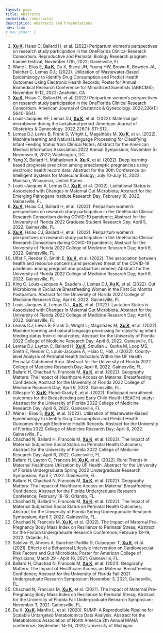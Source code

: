 ```yaml
---
layout: page
title: Abstracts
permalink: /abstracts/
description: Abstracts and Presentations
nav: true
# nav_order: 2
---
```


1. <u>**<u>**Xu K**</u>**</u>, Hsiao C, Ballard H, et al. (2022) Peripartum women’s perspectives on research study participation in the OneFlorida Clinical Research Consortium. Reproductive and Perinatal Biology Research program trainee festival; November 17th, 2022; Gainesville, FL
2. Wane I, Elias E, <u>**Xu K**</u>, Du X, Bisesi JH, Young HW, Brown K, Bowden JA, Delcher C, Lemas DJ.; (2022). Utilization of Wastewater-Based Epidemiology to Identify Drug Consumption and Predict Health Outcomes Using Electronic Health Records; Poster for Annual Biomedical Research Conference for Minoritized Scientists (ABRCMS); November 9-12, 2022; Anaheim, CA
3. <u>**Xu K**</u>, Hsiao C, Ballard H, et al. (2022) Peripartum women’s perspectives on research study participation in the OneFlorida Clinical Research Consortium. American Journal of Obstetrics & Gynecology. 2022;226(1): S640-S641.
4. Louis-Jacques AF, Lemas DJ, <u>**Xu K**</u>, et al. (2022). Maternal gut microbiome during the lactational period. American Journal of Obstetrics & Gynecology. 2022;226(1): S11-S12.
5. Lemas DJ, Lewis B, Frank S, Wright L, Magalhães M, <u>**Xu K**</u>, et al. (2022). Machine learning and Natural Language Processing for Classifying Infant Feeding Status from Clinical Notes; Abstract for the American Medical Informatics Association 2022 Annual Symposium; November 5-Novemver 9, 2022; Washington, DC
6. Yang X, Ballard H, Mahadevan A, <u>**Xu K**</u>, et al. (2022). Deep learning-based prognosis prediction among preeclamptic pregnancies using electronic health record data; Abstract for the 30th Conference on Intelligent Systems for Molecular Biology; July 10-July 14, 2022. Madison, Wisconsin, United States
7. Louis-Jacques A, Lemas DJ, <u>**Xu K**</u>, et al. (2022). Lactational Status is Associated with Changes in Maternal Gut Microbiota; Abstract for the Emerging Pathogens Institute Research Day; February 10, 2022; Gainesville, FL
8. <u>**Xu K**</u>, Hsiao CJ, Ballard H, et al. (2022). Peripartum women’s perspectives on research study participation in the OneFlorida Clinical Research Consortium during COVID-19 pandemic; Abstract for the University of Florida 2022 Graduate Student Research Day; April 5, 2022. Gainesville, FL 
9. <u>**Xu K**</u>, Hsiao CJ, Ballard H, et al. (2022). Peripartum women’s perspectives on research study participation in the OneFlorida Clinical Research Consortium during COVID-19 pandemic; Abstract for the University of Florida 2022 College of Medicine Research Day; April 6, 2022. Gainesville, FL 
10. Ulfat F, Reeder C, Smith E, <u>**Xu K**</u>, et al. (2022). The association between health and resource concerns and perceived threat of the COVID-19 pandemic among pregnant and postpartum women; Abstract for the University of Florida 2022 College of Medicine Research Day; April 6, 2022. Gainesville, FL 
11. King C, Louis-Jacques A, Sauders J, Lemas DJ, <u>**Xu K**</u>, et al. (2022). Gut Microbiome in Exclusive Breastfeeding Women in the First Six Months Postpartum. Abstract for the University of Florida 2022 College of Medicine Research Day; April 6, 2022. Gainesville, FL 
12. Louis-Jacques A, Lemas DJ , <u>**Xu K**</u>, et al. (2022). Lactation Status is Associated with Changes in Maternal Gut Microbiota. Abstract for the University of Florida 2022 College of Medicine Research Day; April 6, 2022. Gainesville, FL 
13. Lemas DJ; Lewis B; Frank D; Wright L; Magalhães M; <u>**Xu K**</u>, et al. (2022). Machine learning and natural language processing for classifying infant feeding status from clinical notes; Abstract for the University of Florida 2022 College of Medicine Research Day; April 6, 2022. Gainesville, FL
14. Lemas DJ, Layton C, Ballard H, <u>**Xu K**</u>, Smulian J, Gurka M, Loop MS, Smith E, Reeder C, Louis-Jacques A, Hsiao C, Hall, J (2022). County-level Analysis of Perinatal Health Indicators Within the UF Health Perinatal Catchment Area. Abstract for the University of Florida 2022 College of Medicine Research Day; April 6, 2022. Gainesville, FL.
15. Ballard H, Chachad N, Francois M, <u>**Xu K**</u>, et al. (2022). Geography Matters: The Impact of Healthcare Access on Maternal Breastfeeding Confidence; Abstract for the University of Florida 2022 College of Medicine Research Day; April 6, 2022. Gainesville, FL.
16. Gillespie Y; <u>**Xu K**</u>; Flood-Grady E, et al. (2022). Participant recruitment outcomes for the Breastfeeding and Early Child Health (BEACH) study; Abstract for the University of Florida 2022 College of Medicine Research Day; April 6, 2022. Gainesville, FL 
17. Wane I; Elias E; <u>**Xu K**</u>, et al. (2022). Utilization of Wastewater-Based Epidemiology to Identify Drug Consumption and Predict Health Outcomes through Electronic Health Records. Abstract for the University of Florida 2022 College of Medicine Research Day; April 6, 2022. Gainesville, FL 
18. Chachad N, Ballard H, Francois M, <u>**Xu K**</u>, et al. (2022). The Impact of Maternal Subjective Social Status on Perinatal Health Outcomes; Abstract for the University of Florida 2022 College of Medicine Research Day; April 6, 2022. Gainesville, FL 
19. Ballard H, Layton C, Francois M, <u>**Xu K**</u>, et al. (2022). Rural Trends in Maternal Healthcare Utilization by UF Health. Abstract for the University of Florida Undergraduate Spring 2022 Undergraduate Research Symposium; April 7, 2022. Gainesville, FL.  
20. Ballard H, Chachad N, Francois M, <u>**Xu K**</u>, et al. (2022). Geography Matters: The Impact of Healthcare Access on Maternal Breastfeeding Confidence; Abstract for the Florida Undergraduate Research Conference; February 18-19; Orlando, FL.  
21. Chachad N, Ballard H, Francois M, <u>**Xu K**</u>, et al. (2022). The Impact of Maternal Subjective Social Status on Perinatal Health Outcomes; Abstract for the University of Florida Spring Undergraduate Research Symposium; April 7, 2022. Gainesville, FL.
22. Chachad N, Francois M, <u>**Xu K**</u>, et al. (2022). The Impact of Maternal Pre-Pregnancy Body Mass Index on Resilience to Perinatal Stress; Abstract for the Florida Undergraduate Research Conference; February 18-19, 2022. Orlando, FL.
23. Saldivar B, Ahrens A, Sanchez-Padilla D, Culpepper T, <u>**Xu K**</u>, et al. (2021). Effects of a Behavioral Lifestyle Intervention on Cardiovascular Risk Factors and Gut Microbiota; Poster for American College of Physicians; March 29 - April 16, 2021; Gainesville, FL.
24. Ballard H, Chachad N, Francois M, <u>**Xu K**</u>, et al. (2021). Geography Matters: The Impact of Healthcare Access on Maternal Breastfeeding Confidence; Abstract for the University of Florida Fall 2021 Undergraduate Research Symposium; November 3, 2021, Gainesville, FL.  
25. Chachad N, Francois M, <u>**Xu K**</u>, et al. (2021). The Impact of Maternal Pre-Pregnancy Body Mass Index on Resilience to Perinatal Stress; Abstract for the University of Florida Fall Undergraduate Research Symposium; November 3, 2021. Gainesville, FL.
26. Du X, <u>**Xu K**</u>, Manfio L, et al. (2020). RUMP: A Reproducible Pipeline for Scalable Untargeted Metabolomics Data Analysis. Abstract for the Metabolomics Association of North America 2th Annual MANA conference; September 14-16, 2020; University of Michigan.
